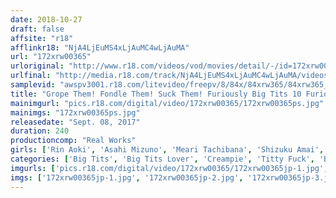 ```yaml
---
date: 2018-10-27
draft: false
affsite: "r18"
afflinkr18: "NjA4LjEuMS4xLjAuMC4wLjAuMA"
url: "172xrw00365"
urloriginal: "http://www.r18.com/videos/vod/movies/detail/-/id=172xrw00365"
urlfinal: "http://media.r18.com/track/NjA4LjEuMS4xLjAuMC4wLjAuMA/videos/vod/movies/detail/-/id=172xrw00365"
samplevid: "awspv3001.r18.com/litevideo/freepv/8/84x/84xrw365/84xrw365_dmb_w.mp4"
title: "Grope Them! Fondle Them! Suck Them! Furiously Big Tits 10 Furious Ladies 4 Hour Special"
mainimgurl: "pics.r18.com/digital/video/172xrw00365/172xrw00365ps.jpg"
mainimgs: "172xrw00365ps.jpg"
releasedate: "Sept. 08, 2017"
duration: 240
productioncomp: "Real Works"
girls: ['Rin Aoki', 'Asahi Mizuno', 'Meari Tachibana', 'Shizuku Amai', 'Kanna Kitayama', 'Saiko Yatsuhashi', 'Yuri Nikaido', 'Rina Ayana (Akari Nanahara)', 'Erina Yuki']
categories: ['Big Tits', 'Big Tits Lover', 'Creampie', 'Titty Fuck', 'Bondage', 'Compilation', 'Over 4 Hours', 'Hi-Def']
imgurls: ['pics.r18.com/digital/video/172xrw00365/172xrw00365jp-1.jpg', 'pics.r18.com/digital/video/172xrw00365/172xrw00365jp-2.jpg', 'pics.r18.com/digital/video/172xrw00365/172xrw00365jp-3.jpg', 'pics.r18.com/digital/video/172xrw00365/172xrw00365jp-4.jpg', 'pics.r18.com/digital/video/172xrw00365/172xrw00365jp-5.jpg', 'pics.r18.com/digital/video/172xrw00365/172xrw00365jp-6.jpg', 'pics.r18.com/digital/video/172xrw00365/172xrw00365jp-7.jpg', 'pics.r18.com/digital/video/172xrw00365/172xrw00365jp-8.jpg', 'pics.r18.com/digital/video/172xrw00365/172xrw00365jp-9.jpg', 'pics.r18.com/digital/video/172xrw00365/172xrw00365jp-10.jpg', 'pics.r18.com/digital/video/172xrw00365/172xrw00365jp-11.jpg', 'pics.r18.com/digital/video/172xrw00365/172xrw00365jp-12.jpg', 'pics.r18.com/digital/video/172xrw00365/172xrw00365jp-13.jpg', 'pics.r18.com/digital/video/172xrw00365/172xrw00365jp-14.jpg', 'pics.r18.com/digital/video/172xrw00365/172xrw00365jp-15.jpg', 'pics.r18.com/digital/video/172xrw00365/172xrw00365jp-16.jpg', 'pics.r18.com/digital/video/172xrw00365/172xrw00365jp-17.jpg', 'pics.r18.com/digital/video/172xrw00365/172xrw00365jp-18.jpg', 'pics.r18.com/digital/video/172xrw00365/172xrw00365jp-19.jpg', 'pics.r18.com/digital/video/172xrw00365/172xrw00365jp-20.jpg']
imgs: ['172xrw00365jp-1.jpg', '172xrw00365jp-2.jpg', '172xrw00365jp-3.jpg', '172xrw00365jp-4.jpg', '172xrw00365jp-5.jpg', '172xrw00365jp-6.jpg', '172xrw00365jp-7.jpg', '172xrw00365jp-8.jpg', '172xrw00365jp-9.jpg', '172xrw00365jp-10.jpg', '172xrw00365jp-11.jpg', '172xrw00365jp-12.jpg', '172xrw00365jp-13.jpg', '172xrw00365jp-14.jpg', '172xrw00365jp-15.jpg', '172xrw00365jp-16.jpg', '172xrw00365jp-17.jpg', '172xrw00365jp-18.jpg', '172xrw00365jp-19.jpg', '172xrw00365jp-20.jpg']
---
```

